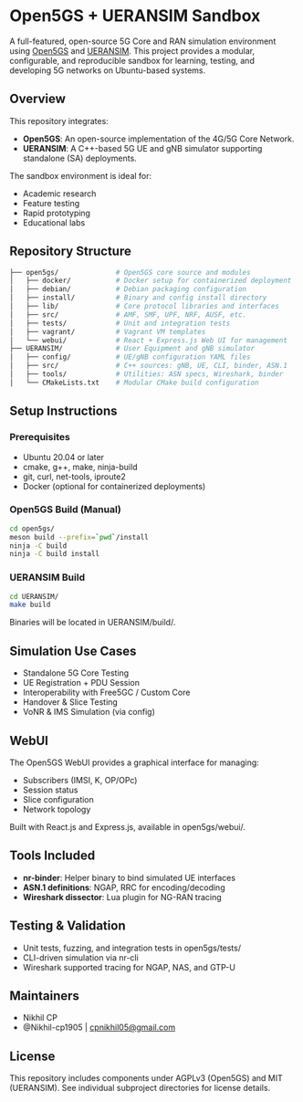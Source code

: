 # Open5GS + UERANSIM Sandbox

A full-featured, open-source 5G Core and RAN simulation environment using [Open5GS](https://github.com/open5gs/open5gs) and [UERANSIM](https://github.com/aligungr/UERANSIM). This project provides a modular, configurable, and reproducible sandbox for learning, testing, and developing 5G networks on Ubuntu-based systems.

## Overview

This repository integrates:

- **Open5GS**: An open-source implementation of the 4G/5G Core Network.
- **UERANSIM**: A C++-based 5G UE and gNB simulator supporting standalone (SA) deployments.

The sandbox environment is ideal for:

- Academic research
- Feature testing
- Rapid prototyping
- Educational labs

## Repository Structure

```bash
├── open5gs/              # Open5GS core source and modules
│   ├── docker/           # Docker setup for containerized deployment
│   ├── debian/           # Debian packaging configuration
│   ├── install/          # Binary and config install directory
│   ├── lib/              # Core protocol libraries and interfaces
│   ├── src/              # AMF, SMF, UPF, NRF, AUSF, etc.
│   ├── tests/            # Unit and integration tests
│   ├── vagrant/          # Vagrant VM templates
│   └── webui/            # React + Express.js Web UI for management
├── UERANSIM/             # User Equipment and gNB simulator
│   ├── config/           # UE/gNB configuration YAML files
│   ├── src/              # C++ sources: gNB, UE, CLI, binder, ASN.1
│   ├── tools/            # Utilities: ASN specs, Wireshark, binder
│   └── CMakeLists.txt    # Modular CMake build configuration
```

## Setup Instructions

### Prerequisites

- Ubuntu 20.04 or later
- cmake, g++, make, ninja-build
- git, curl, net-tools, iproute2
- Docker (optional for containerized deployments)

### Open5GS Build (Manual)

```bash
cd open5gs/
meson build --prefix=`pwd`/install
ninja -C build
ninja -C build install
```

### UERANSIM Build

```bash
cd UERANSIM/
make build
```

Binaries will be located in UERANSIM/build/.

## Simulation Use Cases

- Standalone 5G Core Testing
- UE Registration + PDU Session
- Interoperability with Free5GC / Custom Core
- Handover & Slice Testing
- VoNR & IMS Simulation (via config)

## WebUI

The Open5GS WebUI provides a graphical interface for managing:

- Subscribers (IMSI, K, OP/OPc)
- Session status
- Slice configuration
- Network topology

Built with React.js and Express.js, available in open5gs/webui/.

## Tools Included

- **nr-binder**: Helper binary to bind simulated UE interfaces
- **ASN.1 definitions**: NGAP, RRC for encoding/decoding
- **Wireshark dissector**: Lua plugin for NG-RAN tracing

## Testing & Validation

- Unit tests, fuzzing, and integration tests in open5gs/tests/
- CLI-driven simulation via nr-cli
- Wireshark supported tracing for NGAP, NAS, and GTP-U

## Maintainers

- Nikhil CP
- @Nikhil-cp1905 | cpnikhil05@gmail.com

## License

This repository includes components under AGPLv3 (Open5GS) and MIT (UERANSIM). See individual subproject directories for license details.

